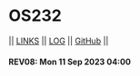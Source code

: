 # OS232

|| [LINKS](LINKS/) || [LOG](TXT/mylog.txt) || [GitHub](https://github.com/vrtass/os232/) ||

#### REV08: Mon 11 Sep 2023 04:00
